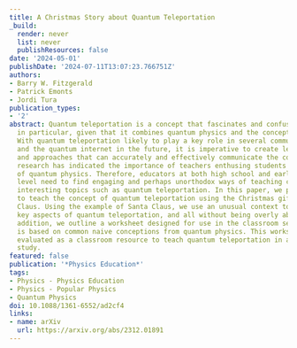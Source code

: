 ```yaml
---
title: A Christmas Story about Quantum Teleportation
_build:
  render: never
  list: never
  publishResources: false
date: '2024-05-01'
publishDate: '2024-07-11T13:07:23.766751Z'
authors:
- Barry W. Fitzgerald
- Patrick Emonts
- Jordi Tura
publication_types:
- '2'
abstract: Quantum teleportation is a concept that fascinates and confuses many people,
  in particular, given that it combines quantum physics and the concept of teleportation.
  With quantum teleportation likely to play a key role in several communication technologies
  and the quantum internet in the future, it is imperative to create learning tools
  and approaches that can accurately and effectively communicate the concept. Recent
  research has indicated the importance of teachers enthusing students about the topic
  of quantum physics. Therefore, educators at both high school and early university
  level need to find engaging and perhaps unorthodox ways of teaching complex, yet
  interesting topics such as quantum teleportation. In this paper, we present a paradigm
  to teach the concept of quantum teleportation using the Christmas gift-bringer Santa
  Claus. Using the example of Santa Claus, we use an unusual context to explore the
  key aspects of quantum teleportation, and all without being overly abstract. In
  addition, we outline a worksheet designed for use in the classroom setting which
  is based on common naive conceptions from quantum physics. This worksheet will be
  evaluated as a classroom resource to teach quantum teleportation in a subsequent
  study.
featured: false
publication: '*Physics Education*'
tags:
- Physics - Physics Education
- Physics - Popular Physics
- Quantum Physics
doi: 10.1088/1361-6552/ad2cf4
links:
- name: arXiv
  url: https://arxiv.org/abs/2312.01891
---
```


